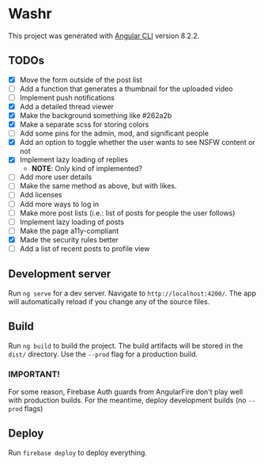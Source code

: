 # Washr

This project was generated with [Angular CLI](https://github.com/angular/angular-cli) version 8.2.2.

## TODOs

- [x] Move the form outside of the post list
- [ ] Add a function that generates a thumbnail for the uploaded video
- [ ] Implement push notifications
- [x] Add a detailed thread viewer
- [x] Make the background something like #262a2b
- [x] Make a separate scss for storing colors
- [ ] Add some pins for the admin, mod, and significant people
- [x] Add an option to toggle whether the user wants to see NSFW content or not
- [x] Implement lazy loading of replies
  - **NOTE**: Only kind of implemented?
- [ ] Add more user details
- [ ] Make the same method as above, but with likes.
- [ ] Add licenses
- [ ] Add more ways to log in
- [ ] Make more post lists (i.e.: list of posts for people the user follows)
- [ ] Implement lazy loading of posts
- [ ] Make the page a11y-compliant
- [x] Made the security rules better
- [ ] Add a list of recent posts to profile view

## Development server

Run `ng serve` for a dev server. Navigate to `http://localhost:4200/`. The app will automatically reload if you change any of the source files.

## Build

Run `ng build` to build the project. The build artifacts will be stored in the `dist/` directory. Use the `--prod` flag for a production build.

### IMPORTANT!

For some reason, Firebase Auth guards from AngularFire don't play well with production builds. For the meantime, deploy development builds (no `--prod` flags)

## Deploy

Run `firebase deploy` to deploy everything.
